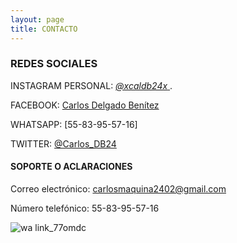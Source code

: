 ```yaml
---
layout: page
title: CONTACTO
---
```



### REDES SOCIALES

INSTAGRAM PERSONAL:   [ _@xcaldb24x_ ](https://www.instagram.com/_xcaldb24x_/). 

FACEBOOK:  [Carlos Delgado Benítez](https://www.facebook.com/carlos.delgadobenitez.9)

WHATSAPP:  [55-83-95-57-16]

TWITTER:   [@Carlos_DB24](https://twitter.com/Carlos_DB24)


#### SOPORTE O ACLARACIONES

Correo electrónico: carlosmaquina2402@gmail.com

Número telefónico: 55-83-95-57-16

![wa link_77omdc](https://user-images.githubusercontent.com/99769777/165399539-6543a501-663b-4398-bec8-dee3ef0745a7.png)


